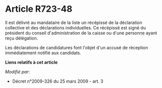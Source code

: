 # Article R723-48

Il est délivré au mandataire de la liste un récépissé de la déclaration collective et des déclarations individuelles. Ce
récépissé est signé du président du conseil d'administration de la caisse ou d'une personne ayant reçu délégation.

Les déclarations de candidatures font l'objet d'un accusé de réception immédiatement notifié aux candidats.

**Liens relatifs à cet article**

_Modifié par_:

  - Décret n°2009-326 du 25 mars 2009 - art. 3
